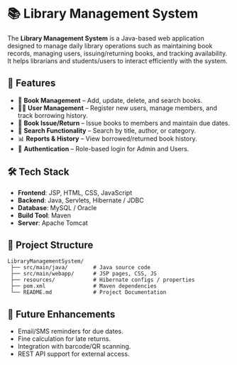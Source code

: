 # 📚 Library Management System

The **Library Management System** is a Java-based web application designed to manage daily library operations such as maintaining book records, managing users, issuing/returning books, and tracking availability. It helps librarians and students/users to interact efficiently with the system.

## 🚀 Features

* 📖 **Book Management** – Add, update, delete, and search books.
* 👨‍🎓 **User Management** – Register new users, manage members, and track borrowing history.
* 📅 **Book Issue/Return** – Issue books to members and maintain due dates.
* 🔎 **Search Functionality** – Search by title, author, or category.
* 📊 **Reports & History** – View borrowed/returned book history.
* 🔐 **Authentication** – Role-based login for Admin and Users.

## 🛠️ Tech Stack

* **Frontend**: JSP, HTML, CSS, JavaScript
* **Backend**: Java, Servlets, Hibernate / JDBC
* **Database**: MySQL / Oracle
* **Build Tool**: Maven
* **Server**: Apache Tomcat

## 📂 Project Structure

```
LibraryManagementSystem/
 ├── src/main/java/        # Java source code
 ├── src/main/webapp/      # JSP pages, CSS, JS
 ├── resources/            # Hibernate configs / properties
 ├── pom.xml               # Maven dependencies
 └── README.md             # Project Documentation
```

## 🎯 Future Enhancements

* Email/SMS reminders for due dates.
* Fine calculation for late returns.
* Integration with barcode/QR scanning.
* REST API support for external access.


